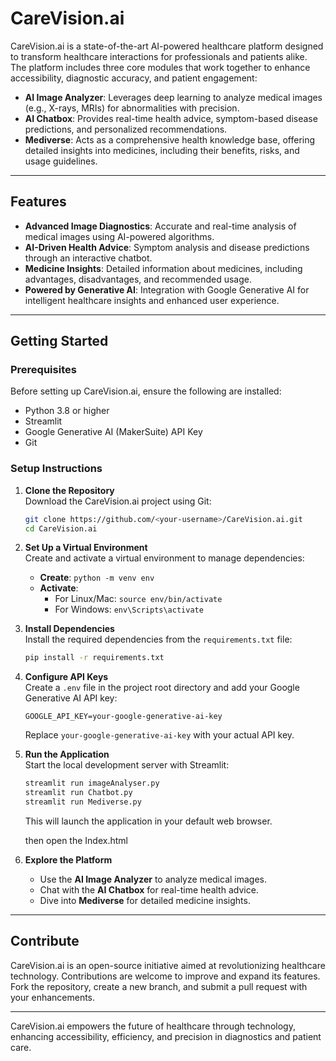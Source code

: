 # CareVision.ai

CareVision.ai is a state-of-the-art AI-powered healthcare platform designed to transform healthcare interactions for professionals and patients alike. The platform includes three core modules that work together to enhance accessibility, diagnostic accuracy, and patient engagement:

- **AI Image Analyzer**: Leverages deep learning to analyze medical images (e.g., X-rays, MRIs) for abnormalities with precision.  
- **AI Chatbox**: Provides real-time health advice, symptom-based disease predictions, and personalized recommendations.  
- **Mediverse**: Acts as a comprehensive health knowledge base, offering detailed insights into medicines, including their benefits, risks, and usage guidelines.

---

## Features

- **Advanced Image Diagnostics**: Accurate and real-time analysis of medical images using AI-powered algorithms.  
- **AI-Driven Health Advice**: Symptom analysis and disease predictions through an interactive chatbot.  
- **Medicine Insights**: Detailed information about medicines, including advantages, disadvantages, and recommended usage.  
- **Powered by Generative AI**: Integration with Google Generative AI for intelligent healthcare insights and enhanced user experience.

---

## Getting Started

### **Prerequisites**  

Before setting up CareVision.ai, ensure the following are installed:  
- Python 3.8 or higher  
- Streamlit  
- Google Generative AI (MakerSuite) API Key  
- Git  

### **Setup Instructions**

1. **Clone the Repository**  
   Download the CareVision.ai project using Git:  
   ```bash
   git clone https://github.com/<your-username>/CareVision.ai.git
   cd CareVision.ai
   ```

2. **Set Up a Virtual Environment**  
   Create and activate a virtual environment to manage dependencies:  
   - **Create**: `python -m venv env`  
   - **Activate**:  
     - For Linux/Mac: `source env/bin/activate`  
     - For Windows: `env\Scripts\activate`  

3. **Install Dependencies**  
   Install the required dependencies from the `requirements.txt` file:  
   ```bash
   pip install -r requirements.txt
   ```

4. **Configure API Keys**  
   Create a `.env` file in the project root directory and add your Google Generative AI API key:  
   ```plaintext
   GOOGLE_API_KEY=your-google-generative-ai-key
   ```
   Replace `your-google-generative-ai-key` with your actual API key.

5. **Run the Application**  
   Start the local development server with Streamlit:  
   ```bash
   streamlit run imageAnalyser.py
   streamlit run Chatbot.py
   streamlit run Mediverse.py
   ```  
   This will launch the application in your default web browser.

   then open the Index.html

7. **Explore the Platform**  
   - Use the **AI Image Analyzer** to analyze medical images.  
   - Chat with the **AI Chatbox** for real-time health advice.  
   - Dive into **Mediverse** for detailed medicine insights.

---

## **Contribute**  
CareVision.ai is an open-source initiative aimed at revolutionizing healthcare technology. Contributions are welcome to improve and expand its features. Fork the repository, create a new branch, and submit a pull request with your enhancements.

--- 

CareVision.ai empowers the future of healthcare through technology, enhancing accessibility, efficiency, and precision in diagnostics and patient care.
